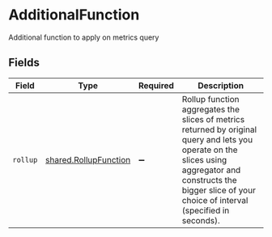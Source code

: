 # AdditionalFunction

Additional function to apply on metrics query


## Fields

| Field                                                                                                                                                                                                              | Type                                                                                                                                                                                                               | Required                                                                                                                                                                                                           | Description                                                                                                                                                                                                        |
| ------------------------------------------------------------------------------------------------------------------------------------------------------------------------------------------------------------------ | ------------------------------------------------------------------------------------------------------------------------------------------------------------------------------------------------------------------ | ------------------------------------------------------------------------------------------------------------------------------------------------------------------------------------------------------------------ | ------------------------------------------------------------------------------------------------------------------------------------------------------------------------------------------------------------------ |
| `rollup`                                                                                                                                                                                                           | [shared.RollupFunction](../../../sdk/models/shared/rollupfunction.md)                                                                                                                                              | :heavy_minus_sign:                                                                                                                                                                                                 | Rollup function aggregates the slices of metrics returned by original query and lets you operate on the slices using aggregator and constructs the bigger slice of your choice of interval (specified in seconds). |